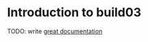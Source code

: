 # Introduction to build03

TODO: write [great documentation](http://jacobian.org/writing/what-to-write/)
